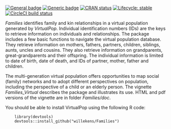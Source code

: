  <!-- badges: start -->
  [![General badge](https://img.shields.io/badge/Field-Demography-red.svg)](https://shields.io/)
  [![Generic badge](https://img.shields.io/badge/DATA-HMD/HFD-blue.svg)](https://shields.io/)
  [![CRAN status](https://www.r-pkg.org/badges/version/Families)](https://CRAN.R-project.org/package=Families)
  [![Lifecycle: stable](https://img.shields.io/badge/lifecycle-stable-orange.svg)](https://lifecycle.r-lib.org/articles/stages.html#stablel)
  [![CircleCI build status](https://img.shields.io/circleci/build/github/jupyterhub/jupyterhub?logo=circleci)](https://circleci.com/gh/jupyterhub/jupyterhub)
<!-- badges: end -->

*Families* identifies family and kin relationships in a virtual population
generated by *VirtualPop*. Individual identification
numbers (IDs) are the keys to retrieve information on individuals and
relationships. The package includes a few basic functions to navigate
the virtual population database. They retrieve information on mothers,
fathers, partners, children, siblings, aunts, uncles and cousins. They
also retrieve information on grandparents, great-grandparents and their
offspring. The individual information is limited to date of birth, date
of death, and IDs of partner, mother, father and children.

The multi-generation virtual population offers opportunities to map
social (family) networks and to adopt different perspectives on
population, including the perspective of a child or an elderly person.
The vignette *Families\_Virtual* describes
the package and illustrates its use. HTML and pdf versions of the
vignette are in folder *Families/doc*.

You should be able to install VirtualPop using the following R code:

        library(devtools)
        devtools::install_github("willekens/Families")
